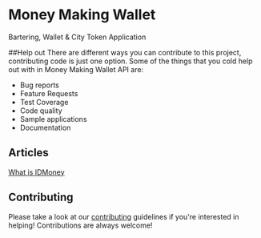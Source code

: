 # Money Making Wallet
Bartering,  Wallet &amp; City Token Application

##Help out
There are different ways you can contribute to this project, contributing code is just one option. Some of the things that you cold help out with in Money Making Wallet API are:
 * Bug reports
 * Feature Requests
 * Test Coverage
 * Code quality
 * Sample applications
 * Documentation
 
## Articles
[What is IDMoney](https://idmoney.io/academy/)

## Contributing
Please take a look at our [contributing](CONTRIBUTING.md) guidelines if you're interested in helping!
Contributions are always welcome! 
